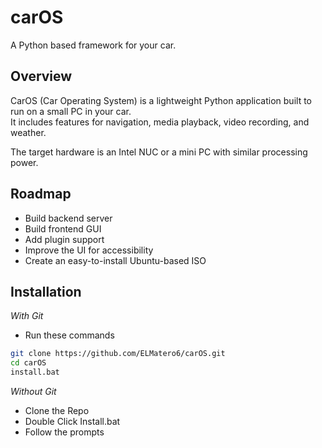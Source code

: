 # carOS
A Python based framework for your car.

## Overview
CarOS (Car Operating System) is a lightweight Python application built to run on a small PC in your car.  
It includes features for navigation, media playback, video recording, and weather.  

The target hardware is an Intel NUC or a mini PC with similar processing power.

## Roadmap
- Build backend server  
- Build frontend GUI  
- Add plugin support  
- Improve the UI for accessibility  
- Create an easy-to-install Ubuntu-based ISO  

## Installation
*With Git*
- Run these commands
```sh
git clone https://github.com/ELMatero6/carOS.git
cd carOS
install.bat
```
*Without Git*
- Clone the Repo
- Double Click Install.bat
- Follow the prompts
